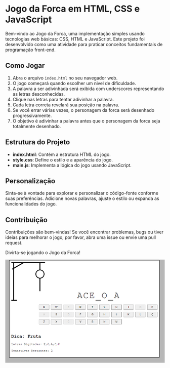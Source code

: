 # Jogo da Forca em HTML, CSS e JavaScript

Bem-vindo ao Jogo da Forca, uma implementação simples usando tecnologias web básicas: CSS, HTML e JavaScript. Este projeto foi desenvolvido como uma atividade para praticar conceitos fundamentais de programação front-end.

## Como Jogar

1. Abra o arquivo `index.html` no seu navegador web.
2. O jogo começará quando escolher um nivel de dificuldade.
3. A palavra a ser adivinhada será exibida com underscores representando as letras desconhecidas.
4. Clique nas letras para tentar adivinhar a palavra.
5. Cada letra correta revelará sua posição na palavra.
6. Se você errar várias vezes, o personagem da forca será desenhado progressivamente.
7. O objetivo é adivinhar a palavra antes que o personagem da forca seja totalmente desenhado.

## Estrutura do Projeto

- **index.html**: Contém a estrutura HTML do jogo.
- **style.css**: Define o estilo e a aparência do jogo.
- **main.js**: Implementa a lógica do jogo usando JavaScript.

## Personalização

Sinta-se à vontade para explorar e personalizar o código-fonte conforme suas preferências. Adicione novas palavras, ajuste o estilo ou expanda as funcionalidades do jogo.

## Contribuição

Contribuições são bem-vindas! Se você encontrar problemas, bugs ou tiver ideias para melhorar o jogo, por favor, abra uma issue ou envie uma pull request.

Divirta-se jogando o Jogo da Forca!

![Screenshot](forca.png)
